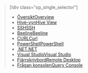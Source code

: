 > [!div class="op_single_selector"]
> * [<span data-ttu-id="eba21-101">Översikt</span><span class="sxs-lookup"><span data-stu-id="eba21-101">Overview</span></span>](../articles/hdinsight/hdinsight-use-hive.md)
> * [<span data-ttu-id="eba21-102">Hive-vyn</span><span class="sxs-lookup"><span data-stu-id="eba21-102">Hive View</span></span>](../articles/hdinsight/hdinsight-hadoop-use-hive-ambari-view.md)
> * [<span data-ttu-id="eba21-103">SSH</span><span class="sxs-lookup"><span data-stu-id="eba21-103">SSH</span></span>](../articles/hdinsight/hdinsight-hadoop-use-hive-ssh.md)
> * [<span data-ttu-id="eba21-104">Beeline</span><span class="sxs-lookup"><span data-stu-id="eba21-104">Beeline</span></span>](../articles/hdinsight/hdinsight-hadoop-use-hive-beeline.md)
> * [<span data-ttu-id="eba21-105">CURL</span><span class="sxs-lookup"><span data-stu-id="eba21-105">Curl</span></span>](../articles/hdinsight/hdinsight-hadoop-use-hive-curl.md)
> * [<span data-ttu-id="eba21-106">PowerShell</span><span class="sxs-lookup"><span data-stu-id="eba21-106">PowerShell</span></span>](../articles/hdinsight/hdinsight-hadoop-use-hive-powershell.md)
> * [<span data-ttu-id="eba21-107">.NET</span><span class="sxs-lookup"><span data-stu-id="eba21-107">.NET</span></span>](../articles/hdinsight/hdinsight-hadoop-use-hive-dotnet-sdk.md)
> * [<span data-ttu-id="eba21-108">Visual Studio</span><span class="sxs-lookup"><span data-stu-id="eba21-108">Visual Studio</span></span>](../articles/hdinsight/hdinsight-hadoop-use-hive-visual-studio.md)
> * [<span data-ttu-id="eba21-109">Fjärrskrivbord</span><span class="sxs-lookup"><span data-stu-id="eba21-109">Remote Desktop</span></span>](../articles/hdinsight/hdinsight-hadoop-use-hive-remote-desktop.md)
> * [<span data-ttu-id="eba21-110">Frågan konsolen</span><span class="sxs-lookup"><span data-stu-id="eba21-110">Query Console</span></span>](../articles/hdinsight/hdinsight-hadoop-use-hive-query-console.md)
> 
> 

